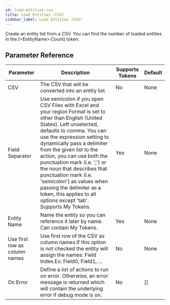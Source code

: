 ```yaml
---
id: load-entities-csv
title: Load Entities (CSV)
sidebar_label: Load Entities (CSV)
---
```



Create an entity list from a CSV. You can find the number of loaded entities in the [&lt;EntityName&gt;:Count] token.

## Parameter Reference
| Parameter | Description | Supports Tokens | Default |
| -- | -- | -- | -- |
| CSV | The CSV that will be converted into an entity list. | No | None |
| Field Separator | Use semicolon if you open CSV Files with Excel and your region Format is set to other than English (United States). Left unselected, defaults to comma. You can use the expression setting to dynamically pass a delimiter from the given list to the action, you can use both the punctuation mark (i.e. ';') or the noun that describes that punctuation mark (i.e. 'semicolon') as values when passing the delimiter as a token, this applies to all options except 'tab'. Supports My Tokens. | Yes | None |
| Entity Name | Name the entity so you can reference it later by name. Can contain My Tokens. | Yes | None |
| Use first row as column names | Use first row of the CSV as column names.If this option is not checked the entity will assign the names: Field Index.Ex: Field0, Field1, ... | No | None |
| On Error | Define a list of actions to run on error. Otherwise, an error message is returned which will contain the underlying error if debug mode is on. | No | [] |
